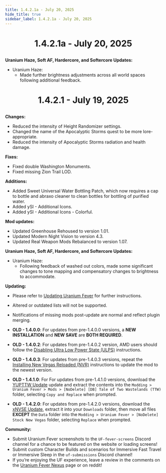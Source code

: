 ```yaml
---
title: 1.4.2.1a - July 20, 2025
hide_title: true
sidebar_label: 1.4.2.1a - July 20, 2025
---
```


# <p align="center"> 1.4.2.1a - July 20, 2025 </p>

**Uranium Haze, Soft AF, Hardercore, and Softercore Updates:**
- Uranium Haze:
  - Made further brightness adjustments across all world spaces following additional feedback.

# <p align="center"> 1.4.2.1 - July 19, 2025 </p>

**Changes:**
- Reduced the intensity of Height Randomizer settings.
- Changed the name of the Apocalyptic Storms quest to be more lore-appropriate.
- Reduced the intensity of Apocalyptic Storms radiation and health damage.

**Fixes:**
- Fixed double Washington Monuments.
- Fixed missing Zion Trail LOD.

**Additions:**
- Added Sweet Universal Water Bottling Patch, which now requires a cap to bottle and abraxo cleaner to clean bottles for bottling of purified water.
- Added ySI - Additional Icons.
- Added ySI - Additional Icons - Colorful.

**Mod updates:**
- Updated Greenhouse Rehoused to version 1.01.
- Updated Modern Night Vision to version 4.3.
- Updated Real Weapon Mods Rebalanced to version 1.07.

**Uranium Haze, Soft AF, Hardercore, and Softercore Updates:**
- Uranium Haze:
  - Following feedback of washed out colors, made some significant changes to tone mapping and compensatory changes to brightness to accommodate.

**Updating:**
- Please refer to [Updating Uranium Fever](https://uraniumfever.net/docs/main/updating) for further instructions.
- Altered or outdated lists will not be supported.
- Notifications of missing mods post-update are normal and reflect plugin merging.

- **OLD - 1.4.0.0**: For updates from pre-1.4.0.0 versions, a **NEW INSTALLATION** and **NEW SAVE** are **BOTH REQUIRED**.
- **OLD - 1.4.0.2**: For updates from pre-1.4.0.2 version, AMD users should follow the [Disabling Ultra Low Power State (ULPS)](https://uraniumfever.net/docs/main/setup#-amd-users---disabling-ultra-low-power-state-ulps-) instructions.
- **OLD - 1.4.0.3**: For updates from pre-1.4.0.3 versions, repeat the [Installing New Vegas Reloaded (NVR)](https://uraniumfever.net/docs/main/setup#-installing-new-vegas-reloaded-nvr-) instructions to update the mod to the newest version.
- **OLD - 1.4.1.0**: For For updates from pre-1.4.1.0 versions, download the [YUPTTW Update](https://mod.pub/ttw/133/files) update and extract the contents into the `Modding > Uranium Fever > Mods > [NoDelete] [DB] Tale of Two Wastelands (TTW)` folder, selecting `Copy and Replace` when prompted.
- **OLD - 1.4.2.0**: For updates from pre-1.4.2.0 versions, download the [xNVSE Update](https://www.nexusmods.com/newvegas/mods/67883?tab=files&file_id=1000154821), extract it into your `Downloads` folder, then move all files **EXCEPT** the `Data` folder into the `Modding > Uranium Fever > [NoDelete] Stock New Vegas` folder, selecting `Replace` when prompted.

 **Community:**
- Submit Uranium Fever screenshots to the `UF-fever-screens` Discord channel for a chance to be featured on the website or loading screens!
- Submit custom Character Builds and scenarios for Immersive Fast Travel or Immersive Sleep in the `uf-submissions` Discord channel!
- If you’re enjoying the UF experience, leave a review in the comments on the [Uranium Fever Nexus](https://www.nexusmods.com/newvegas/mods/89815?tab=posts&BH=3) page or on reddit!
